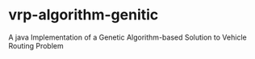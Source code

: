 # vrp-algorithm-genitic
A java Implementation of a Genetic Algorithm-based Solution to Vehicle Routing Problem
